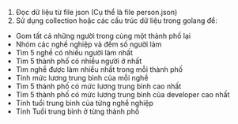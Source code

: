 1. Đọc dữ liệu từ file json (Cụ thể là file person.json)
2. Sử dụng collection hoặc các cấu trúc dữ liệu trong golang để:
- Gom tất cả những người trong cùng một thành phố lại
- Nhóm các nghề nghiệp và đếm số người làm
- Tìm 5 nghề có nhiều người làm nhất
- Tìm 5 thành phố có nhiều người ở nhất
- Tìm nghề được làm nhiều nhất trong mỗi thành phố
- Tính mức lương trung bình của mỗi nghề
- Tìm 5 thành phố có mức lương trung bình cao nhất
- Tìm 5 thành phố có mức lương trung bình của developer cao nhất
- Tính tuổi trung bình của từng nghề nghiệp
- Tính Tuổi trung bình ở từng thành phố
